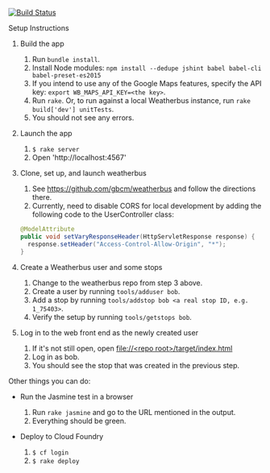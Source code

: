 [![Build Status](https://travis-ci.org/seattle-beach/weatherbus-web.svg?branch=master)](https://travis-ci.org/seattle-beach/weatherbus-web)

Setup Instructions 

1. Build the app
    1. Run `bundle install`.
    2. Install Node modules: `npm install --dedupe jshint babel babel-cli babel-preset-es2015`
    3. If you intend to use any of the Google Maps features, specify the API key: `export WB_MAPS_API_KEY=<the key>`.
    4. Run `rake`. Or, to run against a local Weatherbus instance, run `rake build['dev'] unitTests`.
    5. You should not see any errors.

2. Launch the app
    1. `$ rake server`
    1. Open 'http://localhost:4567'

3. Clone, set up, and launch weatherbus
    1. See <https://github.com/gbcm/weatherbus> and follow the directions there.
    2. Currently, need to disable CORS for local development by adding the following code to the UserController class:

    ```java
    @ModelAttribute
    public void setVaryResponseHeader(HttpServletResponse response) {
      response.setHeader("Access-Control-Allow-Origin", "*");
    }
    ```

4. Create a Weatherbus user and some stops
    1. Change to the weatherbus repo from step 3 above.
    2. Create a user by running `tools/adduser bob`.
    3. Add a stop by running `tools/addstop bob <a real stop ID, e.g. 1_75403>`.
    4. Verify the setup by running `tools/getstops bob`.

5. Log in to the web front end as the newly created user
    1. If it's not still open, open [file://&lt;repo root&gt;/target/index.html]()
    2. Log in as bob.
    3. You should see the stop that was created in the previous step.


Other things you can do:

* Run the Jasmine test in a browser
    1. Run `rake jasmine` and go to the URL mentioned in the output.
    2. Everything should be green.

* Deploy to Cloud Foundry
	1. `$ cf login`
	2. `$ rake deploy`
